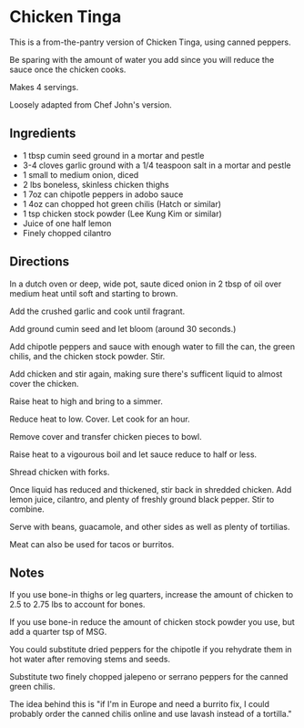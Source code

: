 # Chicken Tinga

This is a from-the-pantry version of Chicken Tinga, using canned peppers. 

Be sparing with the amount of water you add since you will reduce the sauce once the chicken cooks. 

Makes 4 servings. 

Loosely adapted from Chef John's version.

## Ingredients

- 1 tbsp cumin seed ground in a mortar and pestle
- 3-4 cloves garlic ground with a 1/4 teaspoon salt in a mortar and pestle
- 1 small to medium onion, diced
- 2 lbs boneless, skinless chicken thighs
- 1 7oz can chipotle peppers in adobo sauce
- 1 4oz can chopped hot green chilis (Hatch or similar)
- 1 tsp chicken stock powder (Lee Kung Kim or similar)
- Juice of one half lemon
- Finely chopped cilantro

## Directions

In a dutch oven or deep, wide pot, saute diced onion in 2 tbsp of oil over medium heat until soft and starting to brown. 

Add the crushed garlic and cook until fragrant. 

Add ground cumin seed and let bloom (around 30 seconds.)

Add chipotle peppers and sauce with enough water to fill the can, the green chilis, and the chicken stock powder. Stir.

Add chicken and stir again, making sure there's sufficent liquid to almost cover the chicken.

Raise heat to high and bring to a simmer.

Reduce heat to low. Cover. Let cook for an hour. 

Remove cover and transfer chicken pieces to bowl. 

Raise heat to a vigourous boil and let sauce reduce to half or less. 

Shread chicken with forks.

Once liquid has reduced and thickened, stir back in shredded chicken. Add lemon juice, cilantro, and plenty of freshly ground black pepper. Stir to combine. 

Serve with beans, guacamole, and other sides as well as plenty of tortilias. 

Meat can also be used for tacos or burritos. 

## Notes

If you use bone-in thighs or leg quarters, increase the amount of chicken to 2.5 to 2.75 lbs to account for bones.

If you use bone-in reduce the amount of chicken stock powder you use, but add a quarter tsp of MSG.

You could substitute dried peppers for the chipotle if you rehydrate them in hot water after removing stems and seeds.

Substitute two finely chopped jalepeno or serrano peppers for the canned green chilis.

The idea behind this is "if I'm in Europe and need a burrito fix, I could probably order the canned chilis online and use lavash instead of a tortilla."
